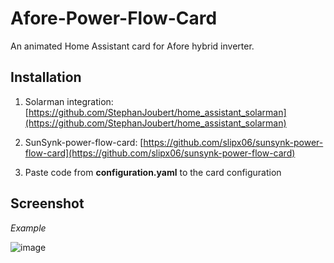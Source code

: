 # Afore-Power-Flow-Card

An animated Home Assistant card for Afore hybrid inverter.

## Installation
1. Solarman integration: [https://github.com/StephanJoubert/home_assistant_solarman](https://github.com/StephanJoubert/home_assistant_solarman)

2. SunSynk-power-flow-card: [https://github.com/slipx06/sunsynk-power-flow-card](https://github.com/slipx06/sunsynk-power-flow-card)

3. Paste code from **configuration.yaml** to the card configuration

## Screenshot
*Example*

![image](https://github.com/slipx06/sunsynk-power-flow-card/assets/7227275/b1e437a8-d1f7-4d6a-a549-1cc908950002)